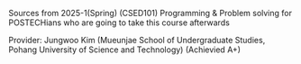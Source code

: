 Sources from 2025-1(Spring) (CSED101) Programming & Problem solving for POSTECHians who are going to take this course afterwards

Provider: Jungwoo Kim (Mueunjae School of Undergraduate Studies, Pohang University of Science and Technology) (Achievied A+)